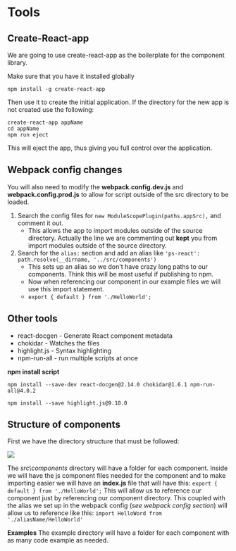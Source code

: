 # Tools 

## Create-React-app

We are going to use create-react-app as the boilerplate for the component library.

Make sure that you have it installed globally 

` npm install -g create-react-app `

Then use it to create the initial application.  If the directory for the new app is not created use the following:

```
create-react-app appName 
cd appName
npm run eject
```

This will eject the app, thus giving you full control over the application.

## Webpack config changes
You will also need to modify the **webpack.config.dev.js** and **webpack.config.prod.js** to allow for script outside of the src directory to be loaded.


1. Search the config files for `new ModuleScopePlugin(paths.appSrc),` and comment it out. 
    - This allows the app to import modules outside of the source directory.  Actually the line we are commenting out **kept** you from import modules outside of the source directory.
1. Search for the `alias:` section and add an alias like `'ps-react': path.resolve(__dirname, '../src/components')`
    - This sets up an alias so we don't have crazy long paths to our components.  Think this will be most useful if publishing to npm.
    - Now when referencing our component in our example files we will use this import statement.
    - ` export { default } from './HelloWorld'; `

## Other tools

- react-docgen - Generate React component metadata
- chokidar - Watches the files
- highlight.js - Syntax highlighting
- npm-run-all - run multiple scripts at once

**npm install script**
```
npm install --save-dev react-docgen@2.14.0 chokidar@1.6.1 npm-run-all@4.0.2

npm install --save highlight.js@9.10.0
```
## Structure of components
First we have the directory structure that must be followed:

![](https://dl.dropboxusercontent.com/s/yykx9odtdbaejan/complibrarystructure.png)

The *src\\components* directory will have a folder for each component.  Inside we will have the js component files needed for the component and to make importing easier we will have an **index.js** file that will have this: ` export { default } from './HelloWorld'; `  This will allow us to reference our component just by referencing our component directory.  This coupled with the alias we set up in the webpack config (*see webpack config section*) will allow us to reference like this: ` import HelloWord from './aliasName/HelloWorld' `

**Examples**
The example directory will have a folder for each component with as many code example as needed.

